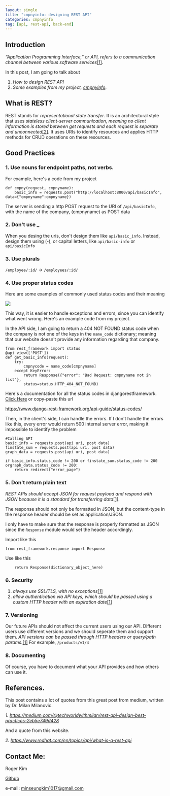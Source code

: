 ```yaml
---
layout: single
title: "cmpnyinfo: designing REST API"
categories: cmpnyinfo
tag: [api, rest-api, back-end]
---
```


## Introduction

_“Application Programming Interface,” or API, refers to a communication channel between various software services_[[1]](https://medium.com/@techworldwithmilan/rest-api-design-best-practices-2eb5e749d428).

In this post, I am going to talk about 
1. _How to design REST API_
2. _Some examples from my project, [cmpnyinfo](https://rogerkimjazzlover.github.io/cmpnyinfo/cmpnyinfo-the-api/)_.

## What is REST?

REST stands for _representational state transfer_. It is an architectural style that uses _stateless client-server communication, meaning no client information is stored between get requests and each request is separate and unconnected_[[2]](https://www.redhat.com/en/topics/api/what-is-a-rest-api). It uses URIs to identify resources and applies HTTP methods for CRUD operations on these resources.

## Good Practices

### 1. Use nouns for endpoint paths, not verbs.

For example, here's a code from my project
```
def cmpny(request, cmpnyname):
	basic_info = requests.post("http://localhost:8000/api/basicInfo", data={"cmpnyname":cmpnyname})
```

The server is sending a http POST request to the URI of ```/api/basicInfo```, with the name of the company, (cmpnyname) as POST data

### 2. Don't use _

When you desing the uris, don't design them like ```api/basic_info```. Instead, design them using (-), or capital letters, like ```api/basic-info``` or ```api/basicInfo```

### 3. Use plurals

```/employee/:id/``` -> ```/employees/:id/```

### 4. Use proper status codes

Here are some examples of commonly used status codes and their meaning

![](/assets/img/status_codes.png)

This way, it is easier to handle exceptions and errors, since you can identify what went wrong. Here's an example code from my project.

In the API side, I am going to return a 404 NOT FOUND status code when the company is not one of the keys in the ```name_code``` dictionary; meaning that our website doesn't provide any information regarding that company.
```
from rest_framework import status
@api_view(['POST'])
def get_basic_info(request):
    try:
        cmpnycode = name_code[cmpnyname]
    except KeyError:
        return Response({"error": "Bad Request: cmpnyname not in list"},    
        status=status.HTTP_404_NOT_FOUND)
```

Here's a documentation for all the status codes in djangorestframework. [Click Here](https://www.django-rest-framework.org/api-guide/status-codes/) or copy-paste this url

https://www.django-rest-framework.org/api-guide/status-codes/

Then, in the client's side, I can handle the errors. If I don't handle the errors like this, every error would return 500 internal server error, making it impossible to identify the problem

```
#Calling API
basic_info = requests.post(api uri, post data)
finstate_sum = requests.post(api uri, post data)
graph_data = requests.post(api uri, post data)

if basic_info.status_code != 200 or finstate_sum.status_code != 200 orgraph_data.status_code != 200:
    return redirect("error_page")
```

### 5. Don't return plain text

_REST APIs should accept JSON for request payload and respond with JSON because it is a standard for transferring data_[[1]](https://medium.com/@techworldwithmilan/rest-api-design-best-practices-2eb5e749d428).

The response should not only be formatted in JSON, but the content-type in the response header should be set as application/JSON.

I only have to make sure that the response is properly formatted as JSON since the ```Response``` module would set the header accordingly.

Import like this
```
from rest_framework.response import Response
```
Use like this
```
    return Response(dictionary_object_here)
```

### 6. Security

1. _always use SSL/TLS, with no exceptions_[[1]](https://medium.com/@techworldwithmilan/rest-api-design-best-practices-2eb5e749d428)
2. _allow authentication via API keys, which should be passed using a custom HTTP header with an expiration date_[[1]](https://medium.com/@techworldwithmilan/rest-api-design-best-practices-2eb5e749d428)

### 7. Versioning

Our future APIs should not affect the current users using our API. Different users use different versions and we should seperate them and support them. _API versions can be passed through HTTP headers or query/path params._[[1]](https://medium.com/@techworldwithmilan/rest-api-design-best-practices-2eb5e749d428) For example, ```/products/v1/4```

### 8. Documenting

Of course, you have to document what your API provides and how others can use it.

## References.

This post contains a lot of quotes from this great post from medium, written by Dr. Milan  Milanovic.

_1. https://medium.com/@techworldwithmilan/rest-api-design-best-practices-2eb5e749d428_

And a quote from this website.

_2. https://www.redhat.com/en/topics/api/what-is-a-rest-api_

## Contact Me:

Roger Kim

[Github](https://github.com/RogerKimJazzLover)

e-mail: <minseungkim1017@gmail.com> 